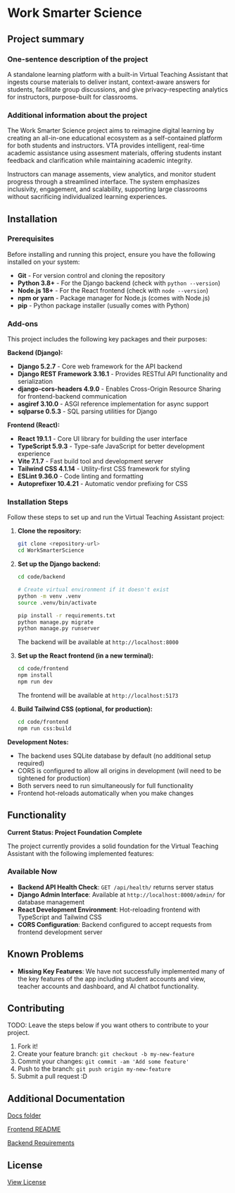 # Work Smarter Science

## Project summary

### One-sentence description of the project

A standalone learning platform with a built-in Virtual Teaching Assistant that ingests course materials to deliver instant, context-aware answers for students, facilitate group discussions, and give privacy-respecting analytics for instructors, purpose-built for classrooms.

### Additional information about the project

The Work Smarter Science project aims to reimagine digital learning by creating an all-in-one educational ecosystem as a self-contained platform for both students and instructors. VTA provides intelligent, real-time academic assistance using assesment materials, offering students instant feedback and clarification while maintaining academic integrity.

Instructors can manage assements, view analytics, and monitor student progress through a streamlined interface. The system emphasizes inclusivity, engagement, and scalability, supporting large classrooms without sacrificing individualized learning experiences.

## Installation

### Prerequisites

Before installing and running this project, ensure you have the following installed on your system:

- **Git** - For version control and cloning the repository
- **Python 3.8+** - For the Django backend (check with `python --version`)
- **Node.js 18+** - For the React frontend (check with `node --version`)
- **npm or yarn** - Package manager for Node.js (comes with Node.js)
- **pip** - Python package installer (usually comes with Python) 

### Add-ons

This project includes the following key packages and their purposes:

**Backend (Django):**
- **Django 5.2.7** - Core web framework for the API backend
- **Django REST Framework 3.16.1** - Provides RESTful API functionality and serialization
- **django-cors-headers 4.9.0** - Enables Cross-Origin Resource Sharing for frontend-backend communication
- **asgiref 3.10.0** - ASGI reference implementation for async support
- **sqlparse 0.5.3** - SQL parsing utilities for Django

**Frontend (React):**
- **React 19.1.1** - Core UI library for building the user interface
- **TypeScript 5.9.3** - Type-safe JavaScript for better development experience
- **Vite 7.1.7** - Fast build tool and development server
- **Tailwind CSS 4.1.14** - Utility-first CSS framework for styling
- **ESLint 9.36.0** - Code linting and formatting
- **Autoprefixer 10.4.21** - Automatic vendor prefixing for CSS

### Installation Steps

Follow these steps to set up and run the Virtual Teaching Assistant project:

1. **Clone the repository:**
   ```bash
   git clone <repository-url>
   cd WorkSmarterScience
   ```

2. **Set up the Django backend:**
   ```bash
   cd code/backend

   # Create virtual environment if it doesn't exist
   python -m venv .venv
   source .venv/bin/activate

   pip install -r requirements.txt
   python manage.py migrate
   python manage.py runserver
   ```
   The backend will be available at `http://localhost:8000`

3. **Set up the React frontend (in a new terminal):**
   ```bash
   cd code/frontend
   npm install
   npm run dev
   ```
   The frontend will be available at `http://localhost:5173`

4. **Build Tailwind CSS (optional, for production):**
   ```bash
   cd code/frontend
   npm run css:build
   ```

**Development Notes:**
- The backend uses SQLite database by default (no additional setup required)
- CORS is configured to allow all origins in development (will need to be tightened for production)
- Both servers need to run simultaneously for full functionality
- Frontend hot-reloads automatically when you make changes 


## Functionality

**Current Status: Project Foundation Complete**

The project currently provides a solid foundation for the Virtual Teaching Assistant with the following implemented features:

### Available Now
- **Backend API Health Check**: `GET /api/health/` returns server status
- **Django Admin Interface**: Available at `http://localhost:8000/admin/` for database management
- **React Development Environment**: Hot-reloading frontend with TypeScript and Tailwind CSS
- **CORS Configuration**: Backend configured to accept requests from frontend development server


## Known Problems

- **Missing Key Features**: We have not successfully implemented many of the key features of the app including student accounts and view, teacher accounts and dashboard, and AI chatbot functionality. 


## Contributing

TODO: Leave the steps below if you want others to contribute to your project.

1. Fork it!
2. Create your feature branch: `git checkout -b my-new-feature`
3. Commit your changes: `git commit -am 'Add some feature'`
4. Push to the branch: `git push origin my-new-feature`
5. Submit a pull request :D

## Additional Documentation

[Docs folder](docs)

[Frontend README](code\frontend\README.md)

[Backend Requirements](code/backend/requirements.txt)

## License
[View License](LICENSE.txt)

